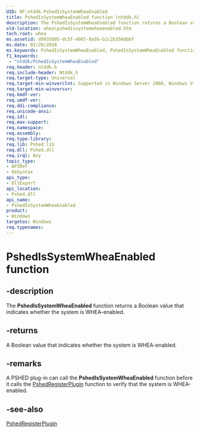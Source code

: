```yaml
---
UID: NF:ntddk.PshedIsSystemWheaEnabled
title: PshedIsSystemWheaEnabled function (ntddk.h)
description: The PshedIsSystemWheaEnabled function returns a Boolean value that indicates whether the system is WHEA-enabled.
old-location: whea\pshedissystemwheaenabled.htm
tech.root: whea
ms.assetid: d9935605-dc5f-4987-8a5b-b2c2b358dbbf
ms.date: 02/20/2018
ms.keywords: PshedIsSystemWheaEnabled, PshedIsSystemWheaEnabled function [WHEA Drivers and Applications], ntddk/PshedIsSystemWheaEnabled, whea.pshedissystemwheaenabled, whearef_492a4370-81bf-411b-bd87-2408f4551b18.xml
f1_keywords:
 - "ntddk/PshedIsSystemWheaEnabled"
req.header: ntddk.h
req.include-header: Ntddk.h
req.target-type: Universal
req.target-min-winverclnt: Supported in Windows Server 2008, Windows Vista SP1, and later versions of Windows.
req.target-min-winversvr: 
req.kmdf-ver: 
req.umdf-ver: 
req.ddi-compliance: 
req.unicode-ansi: 
req.idl: 
req.max-support: 
req.namespace: 
req.assembly: 
req.type-library: 
req.lib: Pshed.lib
req.dll: Pshed.dll
req.irql: Any
topic_type:
- APIRef
- kbSyntax
api_type:
- DllExport
api_location:
- Pshed.dll
api_name:
- PshedIsSystemWheaEnabled
product:
- Windows
targetos: Windows
req.typenames: 
---
```


# PshedIsSystemWheaEnabled function


## -description


The <b>PshedIsSystemWheaEnabled</b> function returns a Boolean value that indicates whether the system is WHEA-enabled.


## -returns



A Boolean value that indicates whether the system is WHEA-enabled.




## -remarks



A PSHED plug-in can call the <b>PshedIsSystemWheaEnabled</b> function before it calls the <a href="https://docs.microsoft.com/windows-hardware/drivers/ddi/ntddk/nf-ntddk-pshedregisterplugin">PshedRegisterPlugin</a> function to verify that the system is WHEA-enabled.




## -see-also




<a href="https://docs.microsoft.com/windows-hardware/drivers/ddi/ntddk/nf-ntddk-pshedregisterplugin">PshedRegisterPlugin</a>
 

 

